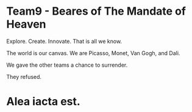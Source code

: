 # Team9 - Beares of The Mandate of Heaven
Explore. Create. Innovate. That is all we know.

The world is our canvas. We are Picasso, Monet, Van Gogh, and Dali.

We gave the other teams a chance to surrender.


They refused.



# Alea iacta est.

